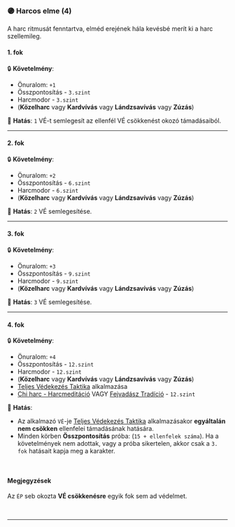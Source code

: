 ### 🟣 Harcos elme (4)

A harc ritmusát fenntartva, elméd erejének hála kevésbé merít ki a harc szellemileg.

#### 1. fok

🔒 **Követelmény**:
- Önuralom: `+1`
- Összpontosítás - `3.szint`
- Harcmodor - `3.szint`
- (**Közelharc** vagy **Kardvívás** vagy **Lándzsavívás** vagy **Zúzás**)

🌟 **Hatás**: `1` VÉ-t semlegesít az ellenfél VÉ csökkenést okozó támadásaiból.

---
#### 2. fok

🔒 **Követelmény**:
- Önuralom: `+2`
- Összpontosítás - `6.szint`
- Harcmodor - `6.szint`
- (**Közelharc** vagy **Kardvívás** vagy **Lándzsavívás** vagy **Zúzás**)

🌟 **Hatás**: `2` VÉ semlegesítése.

---
#### 3. fok

🔒 **Követelmény**:
- Önuralom: `+3`
- Összpontosítás - `9.szint`
- Harcmodor - `9.szint`
- (**Közelharc** vagy **Kardvívás** vagy **Lándzsavívás** vagy **Zúzás**)

🌟 **Hatás**: `3` VÉ semlegesítése.

---
#### 4. fok

🔒 **Követelmény**:
- Önuralom: `+4`
- Összpontosítás - `12.szint`
- Harcmodor - `12.szint`
- (**Közelharc** vagy **Kardvívás** vagy **Lándzsavívás** vagy **Zúzás**)
- [Teljes Védekezés Taktika](../065_02_harci_taktikak.md#teljes-védekezés-taktika) alkalmazása
- [Chi harc - Harcmeditáció](../kepzettsegek.primer.slan/chi_harc_harcmeditacio.md) VAGY [Fejvadász Tradíció](../053_03_fejvadasz_tradicio.md) - `12.szint`

🌟 **Hatás**:
- Az alkalmazó `VÉ`-je [Teljes Védekezés Taktika](../065_02_harci_taktikak.md#teljes-védekezés-taktika) alkalmazásakor **egyáltalán nem csökken** ellenfelei támadásának hatására.
- Minden körben **Összpontosítás** próba: (`15 + ellenfelek száma`). Ha a követelmények nem adottak, vagy a próba sikertelen, akkor csak a `3. fok` hatásait kapja meg a karakter.

<br />

#### Megjegyzések

Az `ÉP` seb okozta **VÉ csökkenésre** egyik fok sem ad védelmet.

<br />

---
